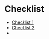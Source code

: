 # Checklist

- [Checklist 1](https://www.notion.so/Checklist-1-After-Recon-Beginner-s-Friendly-c0edfa16fd5c438ba11ef4da2e256a23)
- [Checklist 2](https://www.notion.so/Checklist-2-After-Recon-Deep-Inside-80bb4906a3034682ab4053a8185a4615)
- 